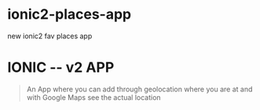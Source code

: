 # ionic2-places-app
new ionic2 fav places app

# IONIC -- v2 APP 
> An App where you can add through geolocation where you are at and with Google Maps see the actual location
